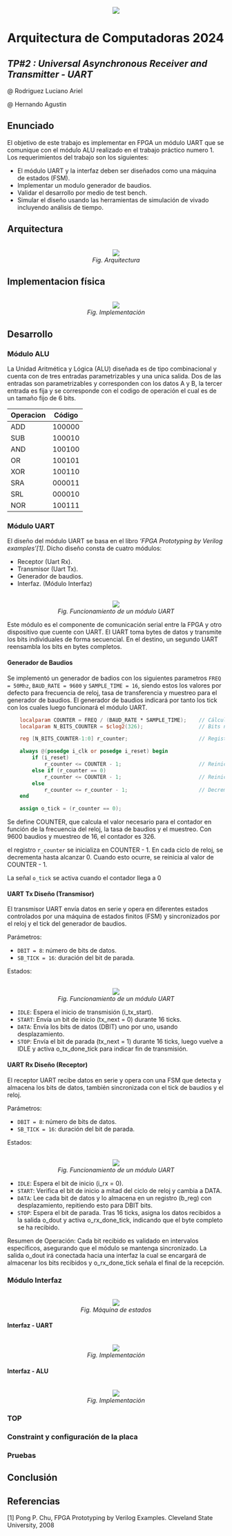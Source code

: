 <p align="center">
  <img src="./img/portada.png"><br>
</p>

# Arquitectura de Computadoras 2024
## _TP#2 : Universal Asynchronous Receiver and Transmitter - UART_
@ Rodriguez Luciano Ariel

@ Hernando Agustin

## Enunciado
El objetivo de este trabajo es implementar en FPGA un módulo UART que se
comunique con el módulo ALU realizado en el trabajo práctico numero 1. Los requerimientos
del trabajo son los siguientes:

- El módulo UART y la interfaz deben ser diseñados como una máquina de estados (FSM).
- Implementar un modulo generador de baudios.
- Validar el desarrollo por medio de test bench.
- Simular el diseño usando las herramientas de simulación de vivado incluyendo análisis de tiempo.


## Arquitectura
<p align="center">
  <br><img src="./img/arquitectura.png"><br>
  <em>Fig. Arquitectura</em>
</p>


## Implementacion física

<p align="center">
  <br><img src="./img/implementacion_f.png"><br>
  <em>Fig. Implementación</em>
</p>

## Desarrollo

### Módulo ALU
La Unidad Aritmética y Lógica (ALU) diseñada es de tipo combinacional y cuenta con de tres entradas parametrizables y una unica salida. Dos de las entradas son parametrizables y corresponden con los datos A y B, la tercer entrada es fija y se corresponde con el codigo de operación el cual es de un tamaño fijo de 6 bits.

| Operacion | Código    | 
|-----------|-----------|
| ADD       | 100000   | 
| SUB       | 100010   | 
| AND       | 100100   |
| OR        | 100101   |
| XOR       | 100110   |
| SRA       | 000011   |
| SRL       | 000010   |
| NOR       | 100111   |


### Módulo UART
El diseño del módulo UART se basa en el libro _‘FPGA Prototyping by Verilog examples’[1]_. Dicho diseño consta de cuatro módulos:
- Receptor (Uart Rx).
- Transmisor (Uart Tx).
- Generador de baudios.
- Interfaz. (Módulo Interfaz)

<p align="center">
  <br><img src="./img/oversampling.png"><br>
  <em>Fig. Funcionamiento de un módulo UART</em>
</p>


Este módulo es el componente de comunicación serial entre la FPGA y otro dispositivo que cuente con UART. El UART toma bytes de datos y transmite los bits individuales de forma secuencial. En el destino, un segundo UART reensambla los bits en bytes completos.

#### Generador de Baudios
Se implementó un generador de badios con los siguientes parametros `FREQ = 50Mhz`, `BAUD_RATE = 9600` y `SAMPLE_TIME = 16`, siendo estos los valores por defecto para frecuencia de reloj, tasa de transferencia y muestreo para el generador de baudios. El generador de baudios indicará por tanto los tick con los cuales luego funcionará el módulo UART.

```verilog
    localparam COUNTER = FREQ / (BAUD_RATE * SAMPLE_TIME);    // Cálculo del contador
    localparam N_BITS_COUNTER = $clog2(326);                  // Bits necesarios para el contador, $clog2() redondea hacia arriba

    reg [N_BITS_COUNTER-1:0] r_counter;                       // Registro para el contador

    always @(posedge i_clk or posedge i_reset) begin
        if (i_reset)
            r_counter <= COUNTER - 1;                         // Reinicia el contador en reset
        else if (r_counter == 0)
            r_counter <= COUNTER - 1;                         // Reinicia cuando llega a 0
        else
            r_counter <= r_counter - 1;                       // Decrementa el contador
    end

    assign o_tick = (r_counter == 0);
```
Se define COUNTER, que calcula el valor necesario para el contador en función de la frecuencia del reloj, la tasa de baudios y el muestreo. Con 9600 baudios y muestreo de 16, el contador es 326.

el registro `r_counter` se inicializa en COUNTER - 1. En cada ciclo de reloj, se decrementa hasta alcanzar 0. Cuando esto ocurre, se reinicia al valor de COUNTER - 1.

La señal `o_tick` se activa cuando el contador llega a 0


#### UART Tx Diseño (Transmisor)
El transmisor UART envía datos en serie y opera en diferentes estados controlados por una máquina de estados finitos (FSM) y sincronizados por el reloj y el tick del generador de baudios.

Parámetros:

- `DBIT = 8`: número de bits de datos.
- `SB_TICK = 16`: duración del bit de parada.

Estados:
<p align="center">
  <br><img src="./img/estados-tx-uart.png"><br>
  <em>Fig. Funcionamiento de un módulo UART</em>
</p>

- `IDLE`: Espera el inicio de transmisión (i_tx_start).
- `START`: Envía un bit de inicio (tx_next = 0) durante 16 ticks.
- `DATA`: Envía los bits de datos (DBIT) uno por uno, usando desplazamiento.
- `STOP`: Envía el bit de parada (tx_next = 1) durante 16 ticks, luego vuelve a IDLE y activa o_tx_done_tick para indicar fin de transmisión.


#### UART Rx Diseño (Receptor)
El receptor UART recibe datos en serie y opera con una FSM que detecta y almacena los bits de datos, también sincronizada con el tick de baudios y el reloj.

Parámetros:

- `DBIT = 8`: número de bits de datos.
- `SB_TICK = 16`: duración del bit de parada.

Estados:
<p align="center">
  <br><img src="./img/estados-rx-uart.png"><br>
  <em>Fig. Funcionamiento de un módulo UART</em>
</p>

- `IDLE`: Espera el bit de inicio (i_rx = 0).
- `START`: Verifica el bit de inicio a mitad del ciclo de reloj y cambia a DATA.
- `DATA`: Lee cada bit de datos y lo almacena en un registro (b_reg) con desplazamiento, repitiendo esto para DBIT bits.
- `STOP`: Espera el bit de parada. Tras 16 ticks, asigna los datos recibidos a la salida o_dout y activa o_rx_done_tick, indicando que el byte completo se ha recibido.

Resumen de Operación: Cada bit recibido es validado en intervalos específicos, asegurando que el módulo se mantenga sincronizado. La salida o_dout irá conectada hacia una interfaz la cual se encargará de almacenar los bits recibidos y o_rx_done_tick señala el final de la recepción.

### Módulo Interfaz

<p align="center">
  <br><img src="./img/interfaz-fsm.png"><br>
  <em>Fig. Máquina de estados</em>
</p>

#### Interfaz - UART
<p align="center">
  <br><img src="./img/intf_uart.png"><br>
  <em>Fig. Implementación</em>
</p>

#### Interfaz - ALU
<p align="center">
  <br><img src="./img/intf_alu.png"><br>
  <em>Fig. Implementación</em>
</p>

### TOP

### Constraint y configuración de la placa
### Pruebas
## Conclusión

## Referencias
[1] Pong P. Chu, FPGA Prototyping by Verilog Examples. Cleveland State University, 2008
